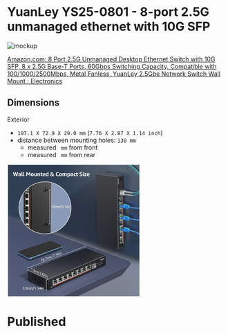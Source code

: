 # YuanLey YS25-0801 - 8-port 2.5G unmanaged ethernet with 10G SFP

![mockup](muckup.png)


[Amazon.com: 8 Port 2.5G Unmanaged Desktop Ethernet Switch with 10G SFP, 8 x 2.5G Base-T Ports, 60Gbps Switching Capacity, Compatible with 100/1000/2500Mbps, Metal Fanless, YuanLey 2.5Gbe Network Switch Wall Mount : Electronics](https://www.amazon.com/dp/B0C64X3625)


## Dimensions

Exterior

-	`197.1 X 72.9 X 29.0 mm`  (`7.76 X 2.87 X 1.14 inch`)
-	distance between mounting holes: `130 mm`
	-	measured ` mm` from front
	-	measured ` mm` from rear


![dimensions](wall-mount.png)


# Published
